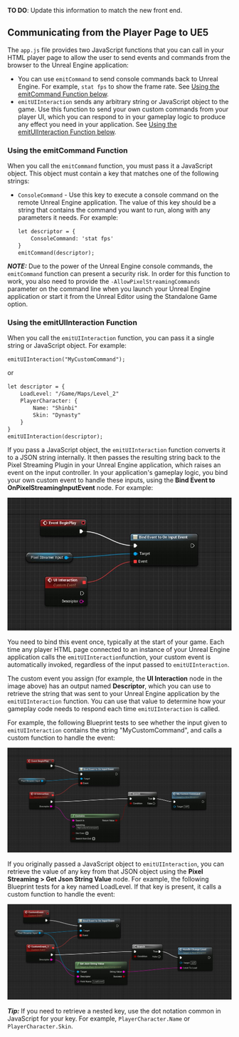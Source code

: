 **TO DO**: Update this information to match the new front end.

## Communicating from the Player Page to UE5

The `app.js` file provides two JavaScript functions that you can call in your HTML player page to allow the user to send events and commands from the browser to the Unreal Engine application:

*   You can use `emitCommand` to send console commands back to Unreal Engine. For example, `stat fps` to show the frame rate. See [Using the emitCommand Function below](#usingtheemitcommandfunction).
*   `emitUIInteraction` sends any arbitrary string or JavaScript object to the game. Use this function to send your own custom commands from your player UI, which you can respond to in your gameplay logic to produce any effect you need in your application. See [Using the emitUIInteraction Function below](#usingtheemituiinteractionfunction).

### Using the emitCommand Function

When you call the `emitCommand` function, you must pass it a JavaScript object. This object must contain a key that matches one of the following strings:

*   `ConsoleCommand` \- Use this key to execute a console command on the remote Unreal Engine application. The value of this key should be a string that contains the command you want to run, along with any parameters it needs. For example:

        let descriptor = {
            ConsoleCommand: 'stat fps'
        }
        emitCommand(descriptor);

**_NOTE:_**
Due to the power of the Unreal Engine console commands, the `emitCommand` function can present a security risk. In order for this function to work, you also need to provide the `-AllowPixelStreamingCommands` parameter on the command line when you launch your Unreal Engine application or start it from the Unreal Editor using the Standalone Game option.


### Using the emitUIInteraction Function

When you call the `emitUIInteraction` function, you can pass it a single string or JavaScript object. For example:

    emitUIInteraction("MyCustomCommand");

or

    let descriptor = {
        LoadLevel: "/Game/Maps/Level_2"
        PlayerCharacter: {
            Name: "Shinbi"
            Skin: "Dynasty"
        }
    }
    emitUIInteraction(descriptor);

If you pass a JavaScript object, the `emitUIInteraction` function converts it to a JSON string internally. It then passes the resulting string back to the Pixel Streaming Plugin in your Unreal Engine application, which raises an event on the input controller. In your application's gameplay logic, you bind your own custom event to handle these inputs, using the **Bind Event to OnPixelStreamingInputEvent** node. For example:

![Bind Event to OnPixelStreamingInputEvent](Resources\Images\pixelstreaming-uiinteractionrespond.JPG "Bind Event to OnPixelStreamingInputEvent")

You need to bind this event once, typically at the start of your game. Each time any player HTML page connected to an instance of your Unreal Engine application calls the `emitUIInteraction`function, your custom event is automatically invoked, regardless of the input passed to `emitUIInteraction`.  

The custom event you assign (for example, the **UI Interaction** node in the image above) has an output named **Descriptor**, which you can use to retrieve the string that was sent to your Unreal Engine application by the `emitUIInteraction` function. You can use that value to determine how your gameplay code needs to respond each time `emitUIInteraction` is called.

For example, the following Blueprint tests to see whether the input given to `emitUIInteraction` contains the string "MyCustomCommand", and calls a custom function to handle the event:


![Search for substring](Resources\Images\pixelstreaming-respond-searchsubstring.JPG "Search for substring")

If you originally passed a JavaScript object to `emitUIInteraction`, you can retrieve the value of any key from that JSON object using the **Pixel Streaming > Get Json String Value** node. For example, the following Blueprint tests for a key named LoadLevel. If that key is present, it calls a custom function to handle the event:

[![Get a JSON field value](Resources\Images\pixelstreaming-respond-json.JPG "Get a JSON field value")](pixelstreaming-respond-json.JPG)


**_Tip:_**
If you need to retrieve a nested key, use the dot notation common in JavaScript for your key. 
For example, `PlayerCharacter.Name` or `PlayerCharacter.Skin`.